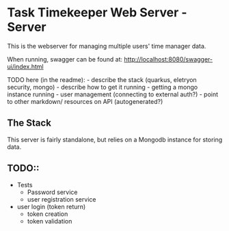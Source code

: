 # Task Timekeeper Web Server - Server

This is the webserver for managing multiple users' time manager data.

When running, swagger can be found at: [http://localhost:8080/swagger-ui/index.html](http://localhost:8080/swagger-ui/index.html)

TODO here (in the readme):
    - describe the stack (quarkus, eletryon security, mongo)
    - describe how to get it running
        - getting a mongo instance running
        - user management (connecting to external auth?)
        - point to other markdown/ resources on API (autogenerated?)



## The Stack

This server is fairly standalone, but relies on a Mongodb instance for storing data.

## TODO::

 - Tests
    - Password service
    - user registration service
 - user login (token return)
    - token creation
    - token validation